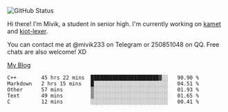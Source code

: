 ![GitHub Status](https://github-readme-stats.vercel.app/api?show_icons=true&username=Mivik)

Hi there! I'm Mivik, a student in senior high. I'm currently working on [kamet](https://github.com/Mivik/kamet) and [kiot-lexer](https://github.com/KiotLand/kiot-lexer).

You can contact me at @mivik233 on Telegram or 250851048 on QQ. Free chats are also welcome! XD

[My Blog](https://mivik.gitee.io)

<!--START_SECTION:waka-->
```text
C++        45 hrs 22 mins  ██████████████████████▓░░   90.90 % 
Markdown   2 hrs 15 mins   █░░░░░░░░░░░░░░░░░░░░░░░░   04.51 % 
Other      57 mins         ▒░░░░░░░░░░░░░░░░░░░░░░░░   01.93 % 
Text       49 mins         ▒░░░░░░░░░░░░░░░░░░░░░░░░   01.65 % 
C          12 mins         ░░░░░░░░░░░░░░░░░░░░░░░░░   00.41 % 
```
<!--END_SECTION:waka-->
